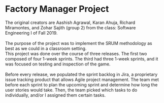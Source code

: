 # Factory Manager Project
The original creators are Aashish Agrawal, Karan Ahuja, Richard Miramontes, and Zohar Sajith (group 2) from the class: Software Engineering I of Fall 2019.\
\
The purpose of the project was to implement the SRUM methodology as best as we could in a classroom setting.\
This project was done over the course of three releases. The first two composed of four 1-week sprints. The third had three 1-week sprints, and it was focused on testing and inspection of the game.\
\
Before every release, we populated the sprint backlog in Jira, a proprietary issue tracking product that allows Agile project management. The team met before each sprint to plan the upcoming sprint and determine how long the user stories would take. Then, the team picked which tasks to do individually, and/or I assigned them certain tasks.
